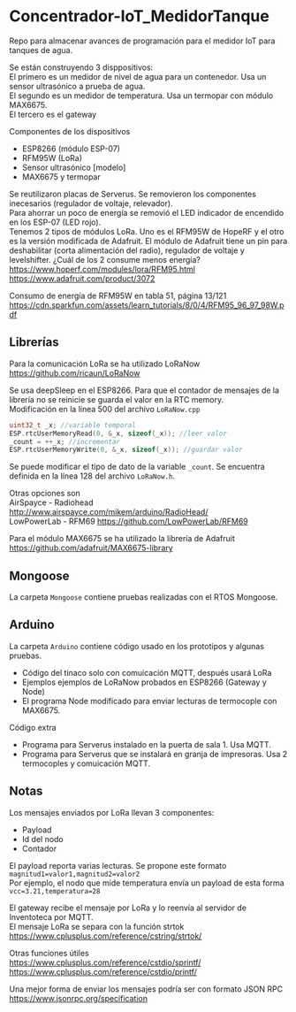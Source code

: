 # Concentrador-IoT_MedidorTanque
Repo para almacenar avances de programación para el medidor IoT para tanques de agua.

Se están construyendo 3 disppositivos:  
El primero es un medidor de nivel de agua para un contenedor. Usa un sensor ultrasónico a prueba de agua.  
El segundo es un medidor de temperatura. Usa un termopar con módulo MAX6675.  
El tercero es el gateway

Componentes de los dispositivos  
+ ESP8266 (módulo ESP-07)
+ RFM95W (LoRa)
+ Sensor ultrasónico [modelo]
+ MAX6675 y termopar

Se reutilizaron placas de Serverus. Se removieron los componentes inecesarios (regulador de voltaje, relevador).  
Para ahorrar un poco de energía se removió el LED indicador de encendido en los ESP-07 (LED rojo).  
Tenemos 2 tipos de módulos LoRa. Uno es el RFM95W de HopeRF y el otro es la versión modificada de Adafruit.
El módulo de Adafruit tiene un pin para deshabilitar (corta alimentación del radio),
regulador de voltaje y levelshifter. ¿Cuál de los 2 consume menos energía?  
https://www.hoperf.com/modules/lora/RFM95.html  
https://www.adafruit.com/product/3072  

Consumo de energía de RFM95W en tabla 51, página 13/121  
https://cdn.sparkfun.com/assets/learn_tutorials/8/0/4/RFM95_96_97_98W.pdf  

## Librerías
Para la comunicación LoRa se ha utilizado LoRaNow https://github.com/ricaun/LoRaNow  

Se usa deepSleep en el ESP8266. Para que el contador de mensajes 
de la librería no se reinicie se guarda el valor en la RTC memory.  
Modificación en la línea 500 del archivo `LoRaNow.cpp`  
```cpp
uint32_t _x; //variable temporal
ESP.rtcUserMemoryRead(0, &_x, sizeof(_x)); //leer valor
_count = ++_x; //incrementar
ESP.rtcUserMemoryWrite(0, &_x, sizeof(_x)); //guardar valor
```
Se puede modificar el tipo de dato de la variable `_count`.
Se encuentra definida en la línea 128 del archivo `LoRaNow.h`.  

Otras opciones son  
AirSpayce - Radiohead http://www.airspayce.com/mikem/arduino/RadioHead/  
LowPowerLab - RFM69 https://github.com/LowPowerLab/RFM69  

Para el módulo MAX6675 se ha utilizado la librería de Adafruit https://github.com/adafruit/MAX6675-library  

## Mongoose
La carpeta `Mongoose` contiene pruebas realizadas con el RTOS Mongoose.  

## Arduino
La carpeta `Arduino` contiene código usado en los prototipos y algunas pruebas.  
+ Código del tinaco solo con comuicación MQTT, después usará LoRa  
+ Ejemplos ejemplos de LoRaNow probados en ESP8266 (Gateway y Node)
+ El programa Node modificado para enviar lecturas de termocople con MAX6675.

Código extra  
+ Programa para Serverus instalado en la puerta de sala 1. Usa MQTT.
+ Programa para Serverus que se instalará en granja de impresoras.
  Usa 2 termocoples y comuicación MQTT.

## Notas
Los mensajes enviados por LoRa llevan 3 componentes:  
+ Payload
+ Id del nodo
+ Contador

El payload reporta varias lecturas. Se propone este formato  
`magnitud1=valor1,magnitud2=valor2`  
Por ejemplo, el nodo que mide temperatura envía un payload de esta forma  
`vcc=3.21,temperatura=28`  

El gateway recibe el mensaje por LoRa y lo reenvía al servidor de Inventoteca por MQTT.  
El mensaje LoRa se separa con la función strtok  
https://www.cplusplus.com/reference/cstring/strtok/  

Otras funciones útiles  
https://www.cplusplus.com/reference/cstdio/sprintf/  
https://www.cplusplus.com/reference/cstdio/printf/  

Una mejor forma de enviar los mensajes podría ser con formato JSON RPC  
https://www.jsonrpc.org/specification  
